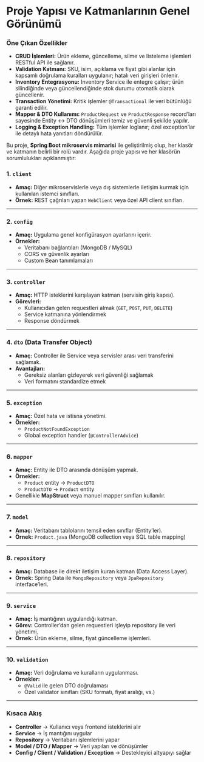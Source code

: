 # Proje Yapısı ve Katmanlarının Genel Görünümü

### Öne Çıkan Özellikler

- **CRUD İşlemleri:** Ürün ekleme, güncelleme, silme ve listeleme işlemleri RESTful API ile sağlanır.
- **Validation Katmanı:** SKU, isim, açıklama ve fiyat gibi alanlar için kapsamlı doğrulama kuralları uygulanır; hatalı veri girişleri önlenir.
- **Inventory Entegrasyonu:** Inventory Service ile entegre çalışır; ürün silindiğinde veya güncellendiğinde stok durumu otomatik olarak güncellenir.
- **Transaction Yönetimi:** Kritik işlemler `@Transactional` ile veri bütünlüğü garanti edilir.
- **Mapper & DTO Kullanımı:** `ProductRequest` ve `ProductResponse` record’ları sayesinde Entity ↔ DTO dönüşümleri temiz ve güvenli şekilde yapılır.
- **Logging & Exception Handling:** Tüm işlemler loglanır; özel exception’lar ile detaylı hata yanıtları döndürülür.

Bu proje, **Spring Boot mikroservis mimarisi** ile geliştirilmiş olup, her klasör ve katmanın belirli bir rolü vardır. Aşağıda proje yapısı ve her klasörün sorumlulukları açıklanmıştır:

### 1. `client`

- **Amaç:** Diğer mikroservislerle veya dış sistemlerle iletişim kurmak için kullanılan istemci sınıfları.
- **Örnek:** REST çağrıları yapan `WebClient` veya özel API client sınıfları.

---

### 2. `config`

- **Amaç:** Uygulama genel konfigürasyon ayarlarını içerir.
- **Örnekler:**
    - Veritabanı bağlantıları (MongoDB / MySQL)
    - CORS ve güvenlik ayarları
    - Custom Bean tanımlamaları

---

### 3. `controller`

- **Amaç:** HTTP isteklerini karşılayan katman (servisin giriş kapısı).
- **Görevleri:**
    - Kullanıcıdan gelen requestleri almak (`GET`, `POST`, `PUT`, `DELETE`)
    - Service katmanına yönlendirmek
    - Response döndürmek

---

### 4. `dto` (Data Transfer Object)

- **Amaç:** Controller ile Service veya servisler arası veri transferini sağlamak.
- **Avantajları:**
    - Gereksiz alanları gizleyerek veri güvenliği sağlamak
    - Veri formatını standardize etmek

---

### 5. `exception`

- **Amaç:** Özel hata ve istisna yönetimi.
- **Örnekler:**
    - `ProductNotFoundException`
    - Global exception handler (`@ControllerAdvice`)

---

### 6. `mapper`

- **Amaç:** Entity ile DTO arasında dönüşüm yapmak.
- **Örnekler:**
    - `Product` entity → `ProductDTO`
    - `ProductDTO` → `Product` entity
- Genellikle **MapStruct** veya manuel mapper sınıfları kullanılır.

---

### 7. `model`

- **Amaç:** Veritabanı tablolarını temsil eden sınıflar (Entity’ler).
- **Örnek:** `Product.java` (MongoDB collection veya SQL table mapping)

---

### 8. `repository`

- **Amaç:** Database ile direkt iletişim kuran katman (Data Access Layer).
- **Örnek:** Spring Data ile `MongoRepository` veya `JpaRepository` interface’leri.

---

### 9. `service`

- **Amaç:** İş mantığının uygulandığı katman.
- **Görev:** Controller’dan gelen requestleri işleyip repository ile veri yönetimi.
- **Örnek:** Ürün ekleme, silme, fiyat güncelleme işlemleri.

---

### 10. `validation`

- **Amaç:** Veri doğrulama ve kuralların uygulanması.
- **Örnekler:**
    - `@Valid` ile gelen DTO doğrulaması
    - Özel validator sınıfları (SKU formatı, fiyat aralığı, vs.)

---

### Kısaca Akış

- **Controller** → Kullanıcı veya frontend isteklerini alır
- **Service** → İş mantığını uygular
- **Repository** → Veritabanı işlemlerini yapar
- **Model / DTO / Mapper** → Veri yapıları ve dönüşümler
- **Config / Client / Validation / Exception** → Destekleyici altyapıyı sağlar